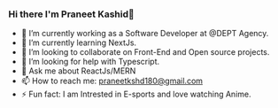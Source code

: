 ### Hi there I'm Praneet Kashid👋




- 🔭 I’m currently working as a Software Developer at @DEPT Agency.
- 🌱 I’m currently learning NextJs.
- 👯 I’m looking to collaborate on Front-End and Open source projects.
- 🤔 I’m looking for help with Typescript.
- 💬 Ask me about ReactJs/MERN
- 📫 How to reach me: praneetkshd180@gmail.com
- ⚡ Fun fact: I am Intrested in E-sports and love watching Anime.

